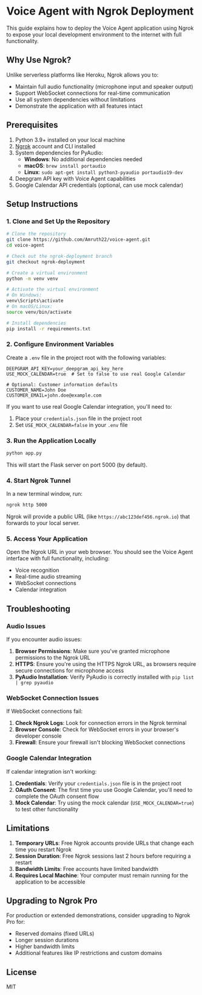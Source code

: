 # Voice Agent with Ngrok Deployment

This guide explains how to deploy the Voice Agent application using Ngrok to expose your local development environment to the internet with full functionality.

## Why Use Ngrok?

Unlike serverless platforms like Heroku, Ngrok allows you to:
- Maintain full audio functionality (microphone input and speaker output)
- Support WebSocket connections for real-time communication
- Use all system dependencies without limitations
- Demonstrate the application with all features intact

## Prerequisites

1. Python 3.9+ installed on your local machine
2. [Ngrok](https://ngrok.com/) account and CLI installed
3. System dependencies for PyAudio:
   - **Windows**: No additional dependencies needed
   - **macOS**: `brew install portaudio`
   - **Linux**: `sudo apt-get install python3-pyaudio portaudio19-dev`
4. Deepgram API key with Voice Agent capabilities
5. Google Calendar API credentials (optional, can use mock calendar)

## Setup Instructions

### 1. Clone and Set Up the Repository

```bash
# Clone the repository
git clone https://github.com/Amruth22/voice-agent.git
cd voice-agent

# Check out the ngrok-deployment branch
git checkout ngrok-deployment

# Create a virtual environment
python -m venv venv

# Activate the virtual environment
# On Windows:
venv\Scripts\activate
# On macOS/Linux:
source venv/bin/activate

# Install dependencies
pip install -r requirements.txt
```

### 2. Configure Environment Variables

Create a `.env` file in the project root with the following variables:

```
DEEPGRAM_API_KEY=your_deepgram_api_key_here
USE_MOCK_CALENDAR=true  # Set to false to use real Google Calendar

# Optional: Customer information defaults
CUSTOMER_NAME=John Doe
CUSTOMER_EMAIL=john.doe@example.com
```

If you want to use real Google Calendar integration, you'll need to:
1. Place your `credentials.json` file in the project root
2. Set `USE_MOCK_CALENDAR=false` in your `.env` file

### 3. Run the Application Locally

```bash
python app.py
```

This will start the Flask server on port 5000 (by default).

### 4. Start Ngrok Tunnel

In a new terminal window, run:

```bash
ngrok http 5000
```

Ngrok will provide a public URL (like `https://abc123def456.ngrok.io`) that forwards to your local server.

### 5. Access Your Application

Open the Ngrok URL in your web browser. You should see the Voice Agent interface with full functionality, including:
- Voice recognition
- Real-time audio streaming
- WebSocket connections
- Calendar integration

## Troubleshooting

### Audio Issues

If you encounter audio issues:

1. **Browser Permissions**: Make sure you've granted microphone permissions to the Ngrok URL
2. **HTTPS**: Ensure you're using the HTTPS Ngrok URL, as browsers require secure connections for microphone access
3. **PyAudio Installation**: Verify PyAudio is correctly installed with `pip list | grep pyaudio`

### WebSocket Connection Issues

If WebSocket connections fail:

1. **Check Ngrok Logs**: Look for connection errors in the Ngrok terminal
2. **Browser Console**: Check for WebSocket errors in your browser's developer console
3. **Firewall**: Ensure your firewall isn't blocking WebSocket connections

### Google Calendar Integration

If calendar integration isn't working:

1. **Credentials**: Verify your `credentials.json` file is in the project root
2. **OAuth Consent**: The first time you use Google Calendar, you'll need to complete the OAuth consent flow
3. **Mock Calendar**: Try using the mock calendar (`USE_MOCK_CALENDAR=true`) to test other functionality

## Limitations

1. **Temporary URLs**: Free Ngrok accounts provide URLs that change each time you restart Ngrok
2. **Session Duration**: Free Ngrok sessions last 2 hours before requiring a restart
3. **Bandwidth Limits**: Free accounts have limited bandwidth
4. **Requires Local Machine**: Your computer must remain running for the application to be accessible

## Upgrading to Ngrok Pro

For production or extended demonstrations, consider upgrading to Ngrok Pro for:
- Reserved domains (fixed URLs)
- Longer session durations
- Higher bandwidth limits
- Additional features like IP restrictions and custom domains

## License

MIT